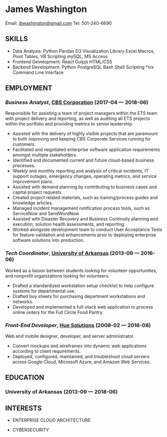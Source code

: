 James Washington
============
Email: jbwashington@gmail.com
Tel: 501-240-6690




## SKILLS

  - Data Analysis: Python Pandas D3 Visualization Library Excel Macros, Pivot Tables, VB Scripting mySQL, MS Access 
  - Frontend Development: React Gulpjs HTML/CSS 
  - Backend Development: Python PostgreSQL Bash Shell Scripting *nix Command Line Interface 

## EMPLOYMENT

### *Business Analyst*, [CBS Corporation](https://www.cbscorporation.com) (2017-04 — 2018-06)

Responsible for assisting a team of project managers within the ETS team with project delivery and reporting, as well as auditing all ETS projects within the portfolio and providing metrics to senior leadership.  
  - Assisted with the delivery of highly visible projects that are paramount to both improving and keeping CBS Corporate Services running for customers.
  - Facilitated and negotiated enterprise software application requirements amongst multiple stakeholders.
  - Identified and documented current and future cloud-based business processes.
  - Weekly and monthly reporting and analysis of critical incidents, IT support outages, emergency changes, operating metrics, and service improvement plans.
  - Assisted with demand planning by contributing to business cases and capital project requests.
  - Created project related materials, such as training/process guides and knowledge articles.
  - Managed incident management notification process tools, such as ServiceNow and SendWordNow
  - Assisted with Disaster Recovery and Business Continuity planning and execution, solution health assessments, and reporting.
  - Worked alongside development team to conduct User Acceptance Tests for feature validation and enhancements prior to deploying enterprise software solutions into production.

### *Tech Coordinator*, [University of Arkansas](http://service.uark.edu) (2013-09 — 2016-06)

Worked as a liaison between students looking for volunteer opportunities, and nonprofit organizations looking for volunteers.
  - Drafted a standardized workstation setup checklist to help configure systems for departmental use.
  - Drafted buy sheets for purchasing department workstations and networks.
  - Developed and implemented a full-stack web application to process online orders for the Full Circle Food Pantry.

### *Front-End Developer*, [Hue Solutions](http://gpatech.org) (2008-02 — 2016-08)

Web and mobile designer, developer, and server administrator.
  - Convert mockups and wireframes into dynamic web applications according to client requirements.
  - Deployed, configured, maintained, and troubleshoot cloud servers across Google Cloud, Microsoft Azure, and Amazon Web Services.




## EDUCATION

### University of Arkansas (2013-09 — 2018-06)













## INTERESTS

- ENTERPRISE CLOUD ARCHITECTURE

- CYBERSECURITY


